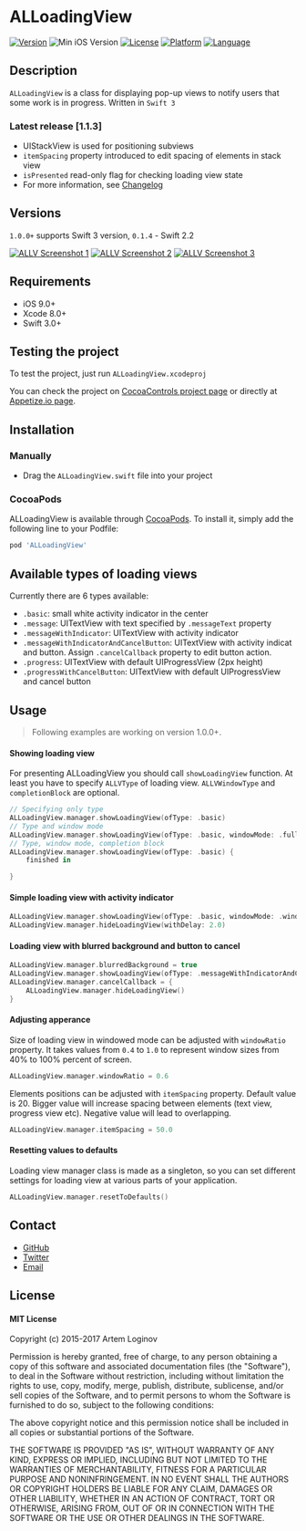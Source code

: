 # ALLoadingView

[![Version](https://img.shields.io/cocoapods/v/ALLoadingView.svg?style=flat)](http://cocoapods.org/pods/ALLoadingView)
![Min iOS Version](https://img.shields.io/badge/iOS%20version-9.0%2B-green.svg)
[![License](https://img.shields.io/cocoapods/l/ALLoadingView.svg?style=flat)](http://cocoapods.org/pods/ALLoadingView)
[![Platform](https://img.shields.io/cocoapods/p/ALLoadingView.svg?style=flat)](http://cocoapods.org/pods/ALLoadingView)
[![Language](https://img.shields.io/badge/Swift-3.0-orange.svg)](http://cocoapods.org/pods/ALLoadingView)

## Description
`ALLoadingView` is a class for displaying pop-up views to notify users that some work is in progress. Written in `Swift 3`

### Latest release [1.1.3]
- UIStackView is used for positioning subviews
- `itemSpacing` property introduced to edit spacing of elements in stack view
- `isPresented` read-only flag for checking loading view state
- For more information, see [Changelog](https://github.com/ALoginov/ALLoadingView/blob/master/CHANGELOG.md)

## Versions
`1.0.0+` supports Swift 3 version, `0.1.4` - Swift 2.2 

[![ALLV Screenshot 1](http://dl.dropboxusercontent.com/u/72091593/Screenshots%20for%20GitHub/ALLV-screenshot1-thumb.png)](http://dl.dropboxusercontent.com/u/72091593/Screenshots%20for%20GitHub/ALLV-screenshot1.png)
[![ALLV Screenshot 2](http://dl.dropboxusercontent.com/u/72091593/Screenshots%20for%20GitHub/ALLV-screenshot2-thumb.png)](http://dl.dropboxusercontent.com/u/72091593/Screenshots%20for%20GitHub/ALLV-screenshot2.png)
[![ALLV Screenshot 3](http://dl.dropboxusercontent.com/u/72091593/Screenshots%20for%20GitHub/ALLV-screenshot3-thumb.png)](http://dl.dropboxusercontent.com/u/72091593/Screenshots%20for%20GitHub/ALLV-screenshot3.png)

## Requirements

- iOS 9.0+
- Xcode 8.0+
- Swift 3.0+

## Testing the project
To test the project, just run `ALLoadingView.xcodeproj`

You can check the project on [CocoaControls project page](https://www.cocoacontrols.com/controls/alloadingview) or directly at [Appetize.io page](https://appetize.io/app/0p8hwrukfhq096bz8nzu29e5aw?device=iphone5s&scale=75&orientation=portrait&osVersion=8.4).

## Installation
### Manually
* Drag the `ALLoadingView.swift` file into your project

### CocoaPods
ALLoadingView is available through [CocoaPods](http://cocoapods.org). To install
it, simply add the following line to your Podfile:

```ruby
pod 'ALLoadingView'
```

## Available types of loading views
Currently there are 6 types available:
- `.basic`: small white activity indicator in the center
- `.message`: UITextView with text specified by `.messageText` property
- `.messageWithIndicator`: UITextView with activity indicator
- `.messageWithIndicatorAndCancelButton`: UITextView with activity indicat and button. Assign `.cancelCallback` property to edit button action.
- `.progress`: UITextView with default UIProgressView (2px height)
- `.progressWithCancelButton`: UITextView with default UIProgressView and cancel button

## Usage
> Following examples are working on version 1.0.0+.

#### Showing loading view 
For presenting ALLoadingView you should call `showLoadingView` function. At least you have to specify `ALLVType` of loading view. `ALLVWindowType` and `completionBlock` are optional.
```swift
// Specifying only type
ALLoadingView.manager.showLoadingView(ofType: .basic)
// Type and window mode
ALLoadingView.manager.showLoadingView(ofType: .basic, windowMode: .fullscreen)
// Type, window mode, completion block
ALLoadingView.manager.showLoadingView(ofType: .basic) {
    finished in

}
```

#### Simple loading view with activity indicator 
```swift
ALLoadingView.manager.showLoadingView(ofType: .basic, windowMode: .windowed)
ALLoadingView.manager.hideLoadingView(withDelay: 2.0)
```
#### Loading view with blurred background and button to cancel
```swift
ALLoadingView.manager.blurredBackground = true
ALLoadingView.manager.showLoadingView(ofType: .messageWithIndicatorAndCancelButton, windowMode: .fullscreen)
ALLoadingView.manager.cancelCallback = {
    ALLoadingView.manager.hideLoadingView()
}
```

#### Adjusting apperance 
Size of loading view in windowed mode can be adjusted with `windowRatio` property. It takes values from `0.4` to `1.0` to represent
window sizes from 40% to 100% percent of screen.
```swift
ALLoadingView.manager.windowRatio = 0.6
```

Elements positions can be adjusted with `itemSpacing` property. Default value is 20. Bigger value will increase 
spacing between elements (text view, progress view etc). Negative value will lead to overlapping.
```swift
ALLoadingView.manager.itemSpacing = 50.0
```

#### Resetting values to defaults
Loading view manager class is made as a singleton, so you can set different settings for loading view at various parts of your application.
```swift
ALLoadingView.manager.resetToDefaults()
```

## Contact

- [GitHub](http://github.com/ALoginov)
- [Twitter](http://twitter.com/ibvene)
- [Email](mailto:artemloginov@dilarc.com)

## License

#### MIT License

Copyright (c) 2015-2017 Artem Loginov

Permission is hereby granted,  free of charge,  to any person obtaining a
copy of this software and associated documentation files (the "Software"),
to deal in the Software without restriction, including without limitation
the rights to  use, copy, modify, merge, publish, distribute, sublicense,
and/or sell copies of the Software, and to permit persons to whom the
Software is furnished to do so, subject to the following conditions:

The above copyright notice and this permission notice shall be included in
all copies or substantial portions of the Software.

THE SOFTWARE IS PROVIDED "AS IS", WITHOUT WARRANTY OF ANY KIND, EXPRESS OR
IMPLIED, INCLUDING BUT NOT LIMITED TO THE WARRANTIES OF MERCHANTABILITY,
FITNESS FOR A PARTICULAR PURPOSE AND NONINFRINGEMENT. IN NO EVENT SHALL THE
AUTHORS OR COPYRIGHT HOLDERS BE LIABLE FOR ANY CLAIM, DAMAGES OR OTHER
LIABILITY, WHETHER IN AN ACTION OF CONTRACT, TORT OR OTHERWISE, ARISING
FROM, OUT OF OR IN CONNECTION WITH THE SOFTWARE OR THE USE OR OTHER
DEALINGS IN THE SOFTWARE.

